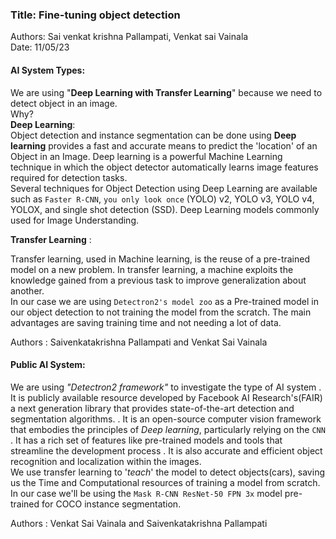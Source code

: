 ### Title: Fine-tuning object detection
Authors: Sai venkat krishna Pallampati, Venkat sai Vainala<br>
Date: 11/05/23
#### AI System Types:
We are using "**Deep Learning with Transfer Learning**" because we need to detect object in an image.<br>
Why?<br>
**Deep Learning**:<br>
Object detection and instance segmentation can be done using **Deep learning** provides a fast and accurate means to predict the 'location' of an Object in an Image.
Deep learning is a powerful Machine Learning technique in which the object detector automatically learns image features required for detection tasks.<br>
Several techniques for Object Detection using Deep Learning are available such as `Faster R-CNN`, `you only look once` (YOLO) v2, YOLO v3, YOLO v4, YOLOX, and single shot detection (SSD).
Deep Learning models commonly used for Image Understanding.

**Transfer Learning** : 

Transfer learning, used in Machine learning, is the reuse of a pre-trained model on a new problem. 
In transfer learning, a machine exploits the knowledge gained from a previous task to improve generalization about another. <br> 
In our case we are using `Detectron2's model zoo` as a Pre-trained model in our object detection to not training the model from the scratch.
The main advantages are saving training time and not needing a lot of data. 

Authors : Saivenkatakrishna Pallampati and Venkat Sai Vainala

#### Public AI System:

We are using *"Detectron2 framework"* to investigate the type of AI system
	. It is publicly available resource developed by Facebook AI Research's(FAIR) a next generation library that provides state-of-the-art detection and segmentation algorithms.
	. It is an open-source computer vision framework that embodies the principles of *Deep learning*, particularly relying on the `CNN`
	. It has a rich set of features like pre-trained models and tools that streamline the development process
	. It is also accurate and efficient object recognition and localization within the images.
<br>
We  use transfer learning to '*teach*' the model to detect objects(cars), saving us the Time and Computational resources of training a model from scratch. 
In our case we'll be using the `Mask R-CNN ResNet-50 FPN 3x` model pre-trained for COCO instance segmentation.

Authors : Venkat Sai Vainala and Saivenkatakrishna Pallampati